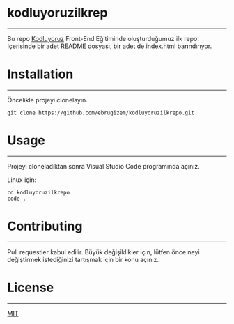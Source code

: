 # kodluyoruzilkrep
--------------------------------------------------------------------
Bu repo [Kodluyoruz](https://kodluyoruz.org/tr/kodluyoruz/) Front-End Eğitiminde oluşturduğumuz ilk repo. İçerisinde bir adet README dosyası, bir adet de index.html barındırıyor.

# Installation
---------------------------------------------------------------------
Öncelikle projeyi clonelayın.

 ```
 git clone https://github.com/ebrugizem/kodluyoruzilkrepo.git

 ```
 # Usage
 --------------------------------------------------------------------
Projeyi cloneladıktan sonra Visual Studio Code programında açınız.

Linux için:

```
cd kodluyoruzilkrepo
code .

```
# Contributing
--------------------------------------------------------------------
Pull requestler kabul edilir. Büyük değişiklikler için, lütfen önce neyi değiştirmek istediğinizi tartışmak için bir konu açınız.

# License
-------------------------------------------------------------------
[MIT](https://choosealicense.com/licenses/mit/)
